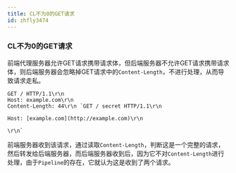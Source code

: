 ```yaml
---
title: CL不为0的GET请求
id: zhfly3474
---
```


### CL不为0的GET请求

前端代理服务器允许GET请求携带请求体，但后端服务器不允许GET请求携带请求体，则后端服务器会忽略掉GET请求中的`Content-Length`，不进行处理，从而导致请求走私。

```
GET / HTTP/1.1\r\n
Host: example.com\r\n
Content-Length: 44\r\n `GET / secret HTTP/1.1\r\n

Host: [example.com](http://example.com)\r\n

\r\n` 
```

前端服务器收到该请求，通过读取`Content-Length`，判断这是一个完整的请求，然后转发给后端服务器，而后端服务器收到后，因为它不对`Content-Length`进行处理，由于`Pipeline`的存在，它就认为这是收到了两个请求。